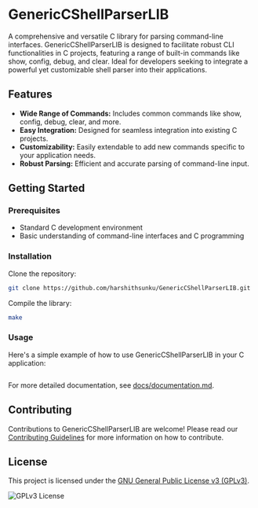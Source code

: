 # GenericCShellParserLIB

A comprehensive and versatile C library for parsing command-line interfaces. GenericCShellParserLIB is designed to facilitate robust CLI functionalities in C projects, featuring a range of built-in commands like show, config, debug, and clear. Ideal for developers seeking to integrate a powerful yet customizable shell parser into their applications.

## Features

- **Wide Range of Commands:** Includes common commands like show, config, debug, clear, and more.
- **Easy Integration:** Designed for seamless integration into existing C projects.
- **Customizability:** Easily extendable to add new commands specific to your application needs.
- **Robust Parsing:** Efficient and accurate parsing of command-line input.

## Getting Started

### Prerequisites

- Standard C development environment
- Basic understanding of command-line interfaces and C programming

### Installation

Clone the repository:

```bash
git clone https://github.com/harshithsunku/GenericCShellParserLIB.git
```

Compile the library:

```bash
make
```
### Usage

Here's a simple example of how to use GenericCShellParserLIB in your C application:

```c

```
For more detailed documentation, see [docs/documentation.md](docs/documentation.md).

## Contributing

Contributions to GenericCShellParserLIB are welcome! Please read our [Contributing Guidelines](CONTRIBUTING.md) for more information on how to contribute.

## License

This project is licensed under the [GNU General Public License v3 (GPLv3)](LICENSE).


![GPLv3 License](https://img.shields.io/badge/License-GPLv3-blue.svg)




